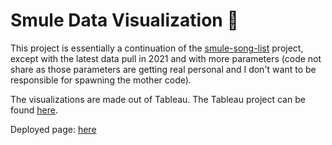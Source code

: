 # Smule Data Visualization 🎤

This project is essentially a continuation of the [smule-song-list](https://github.com/ckunakom/smule-song-list) project, except with the latest data pull in 2021 and with more parameters (code not share as those parameters are getting real personal and I don't want to be responsible for spawning the mother code).


The visualizations are made out of Tableau. The Tableau project can be found [here](https://public.tableau.com/profile/cynthia.kunakom#!/vizhome/SmuleRecord/Overview).

Deployed page: [here](https://ckunakom.github.io/smule-data-visual/)